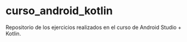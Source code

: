 # curso_android_kotlin
Repositorio de los ejercicios realizados en el curso de Android Studio + Kotlin.
